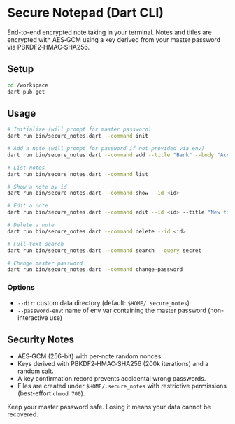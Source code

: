 # Secure Notepad (Dart CLI)

End-to-end encrypted note taking in your terminal. Notes and titles are encrypted with AES‑GCM using a key derived from your master password via PBKDF2‑HMAC‑SHA256.

## Setup

```bash
cd /workspace
dart pub get
```

## Usage

```bash
# Initialize (will prompt for master password)
dart run bin/secure_notes.dart --command init

# Add a note (will prompt for password if not provided via env)
dart run bin/secure_notes.dart --command add --title "Bank" --body "Account: 1234"

# List notes
dart run bin/secure_notes.dart --command list

# Show a note by id
dart run bin/secure_notes.dart --command show --id <id>

# Edit a note
dart run bin/secure_notes.dart --command edit --id <id> --title "New title"

# Delete a note
dart run bin/secure_notes.dart --command delete --id <id>

# Full-text search
dart run bin/secure_notes.dart --command search --query secret

# Change master password
dart run bin/secure_notes.dart --command change-password
```

### Options
- `--dir`: custom data directory (default: `$HOME/.secure_notes`)
- `--password-env`: name of env var containing the master password (non-interactive use)

## Security Notes
- AES‑GCM (256-bit) with per-note random nonces.
- Keys derived with PBKDF2‑HMAC‑SHA256 (200k iterations) and a random salt.
- A key confirmation record prevents accidental wrong passwords.
- Files are created under `$HOME/.secure_notes` with restrictive permissions (best-effort `chmod 700`).

Keep your master password safe. Losing it means your data cannot be recovered.